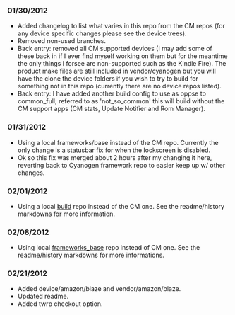 ### 01/30/2012
* Added changelog to list what varies in this repo from the CM repos (for any device specific changes please see the device trees).
* Removed non-used branches.
* Back entry: removed all CM supported devices (I may add some of these back in if I ever find myself working on them but for the meantime the only things I forsee are non-supported such as the Kindle Fire). The product make files are still included in vendor/cyanogen but you will have the clone the device folders if you wish to try to build for something not in this repo (currently there are no device repos listed).
* Back entry: I have added another build config to use as oppse to common_full; referred to as 'not_so_common' this will build without the CM support apps (CM stats, Update Notifier and Rom Manager).

### 01/31/2012
* Using a local frameworks/base instead of the CM repo. Currently the only change is a statusbar fix for when the lockscreen is disabled.
* Ok so this fix was merged about 2 hours after my changing it here, reverting back to Cyanogen framework repo to easier keep up w/ other changes.

### 02/01/2012
* Using a local [build](https://github.com/IngCr3at1on/android_build) repo instead of the CM one. See the readme/history markdowns for more information.

### 02/08/2012
* Using local [frameworks_base](https://github.com/IngCr3at1on/android_frameworks_base) repo instead of CM one. See the readme/history markdowns for more informations.

### 02/21/2012
* Added device/amazon/blaze and vendor/amazon/blaze.
* Updated readme.
* Added twrp checkout option.
